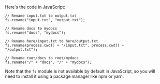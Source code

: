 
Here's the code in JavaScript:
```
// Rename input.txt to output.txt
fs.rename("input.txt", "output.txt");

// Rename docs to mydocs
fs.rename("docs", "mydocs");

// Rename here/input.txt to here/output.txt
fs.rename(process.cwd() + "/input.txt", process.cwd() + "/output.txt");

// Rename root/docs to root/mydocs
fs.rename("/" + "docs", "/" + "mydocs");
```
Note that the `fs` module is not available by default in JavaScript, so you will need to install it using a package manager like npm or yarn.
